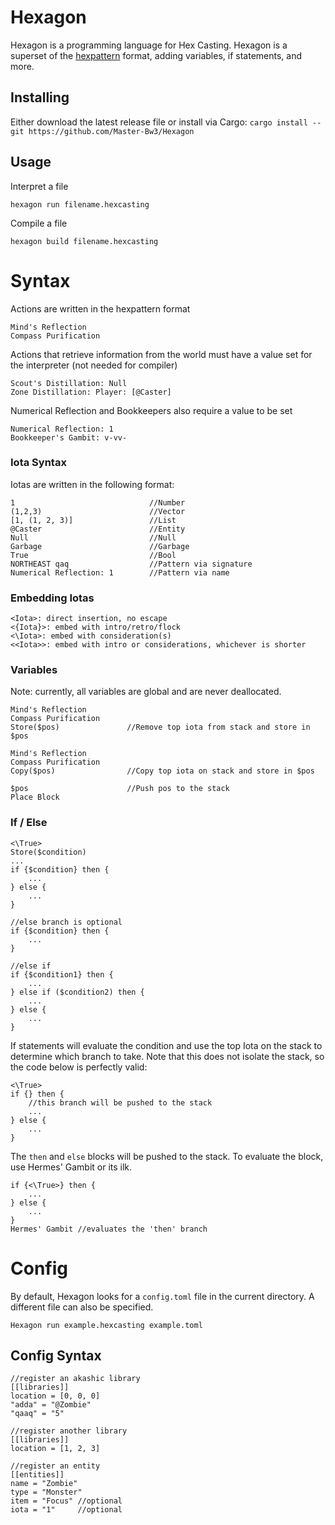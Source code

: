 # Hexagon
Hexagon is a programming language for Hex Casting. Hexagon is a superset of the [hexpattern](https://github.com/object-Object/vscode-hex-casting) format, adding variables, if statements, and more. 

## Installing
Either download the latest release file or install via Cargo:
```cargo install --git https://github.com/Master-Bw3/Hexagon```

## Usage
Interpret a file
```
hexagon run filename.hexcasting
```
Compile a file
```
hexagon build filename.hexcasting
```

# Syntax

Actions are written in the hexpattern format

```
Mind's Reflection
Compass Purification
```

Actions that retrieve information from the world must have a value set for the interpreter (not needed for compiler)

```
Scout's Distillation: Null
Zone Distillation: Player: [@Caster]
```

Numerical Reflection and Bookkeepers also require a value to be set
```
Numerical Reflection: 1
Bookkeeper's Gambit: v-vv-
```

### Iota Syntax
Iotas are written in the following format:
```
1                              //Number
(1,2,3)                        //Vector
[1, (1, 2, 3)]                 //List
@Caster                        //Entity 
Null                           //Null
Garbage                        //Garbage
True                           //Bool
NORTHEAST qaq                  //Pattern via signature
Numerical Reflection: 1        //Pattern via name
```

### Embedding Iotas
```
<Iota>: direct insertion, no escape
<{Iota}>: embed with intro/retro/flock
<\Iota>: embed with consideration(s)
<<Iota>>: embed with intro or considerations, whichever is shorter
```

### Variables
Note: currently, all variables are global and are never deallocated.
```
Mind's Reflection
Compass Purification 
Store($pos)               //Remove top iota from stack and store in $pos

Mind's Reflection
Compass Purification 
Copy($pos)                //Copy top iota on stack and store in $pos

$pos                      //Push pos to the stack
Place Block
```

### If / Else
```
<\True>
Store($condition)
...
if {$condition} then {
	...
} else {
	...
}

//else branch is optional
if {$condition} then {
	...
}

//else if
if {$condition1} then {
	...
} else if ($condition2) then {
	...
} else {
	...
}
```

If statements will evaluate the condition and use the top Iota on the stack to determine which branch to take. Note that this does not isolate the stack, so the code below is perfectly valid: 
```
<\True>
if {} then {
	//this branch will be pushed to the stack
	...
} else {
	...
}
```

The `then` and `else` blocks will be pushed to the stack. To evaluate the block, use Hermes' Gambit or its ilk.
```
if {<\True>} then {
	...
} else {
	...
}
Hermes' Gambit //evaluates the 'then' branch
```

# Config
By default, Hexagon looks for a `config.toml` file in the current directory. A different file can also be specified.
```
Hexagon run example.hexcasting example.toml
```

## Config Syntax 
```
//register an akashic library
[[libraries]]
location = [0, 0, 0]
"adda" = "@Zombie"
"qaaq" = "5"

//register another library
[[libraries]]
location = [1, 2, 3]

//register an entity
[[entities]]
name = "Zombie"
type = "Monster"
item = "Focus" //optional
iota = "1"     //optional
```
